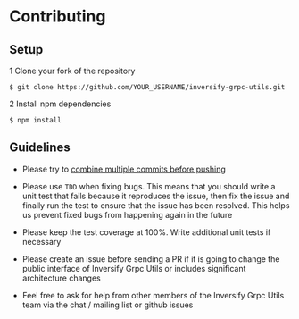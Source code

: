 # Contributing

## Setup

1 Clone your fork of the repository
```
$ git clone https://github.com/YOUR_USERNAME/inversify-grpc-utils.git
```

2 Install npm dependencies
```
$ npm install
```


## Guidelines

- Please try to [combine multiple commits before pushing](http://stackoverflow.com/questions/6934752/combining-multiple-commits-before-pushing-in-git)

- Please use `TDD` when fixing bugs. This means that you should write a unit test that fails because it reproduces the issue, 
then fix the issue and finally run the test to ensure that the issue has been resolved. This helps us prevent fixed bugs from 
happening again in the future

- Please keep the test coverage at 100%. Write additional unit tests if necessary

- Please create an issue before sending a PR if it is going to change the public interface of Inversify Grpc Utils or includes significant architecture changes

- Feel free to ask for help from other members of the Inversify Grpc Utils team via the chat / mailing list or github issues